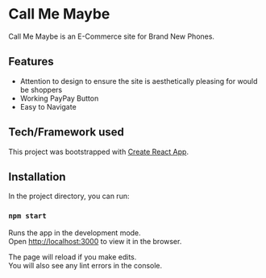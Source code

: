 # Call Me Maybe

Call Me Maybe is an E-Commerce site for Brand New Phones. 

## Features

- Attention to design to ensure the site is aesthetically pleasing for would be shoppers
- Working PayPay Button
- Easy to Navigate


## Tech/Framework used

This project was bootstrapped with [Create React App](https://github.com/facebook/create-react-app).

## Installation

In the project directory, you can run:

### `npm start`

Runs the app in the development mode.<br />
Open [http://localhost:3000](http://localhost:3000) to view it in the browser.

The page will reload if you make edits.<br />
You will also see any lint errors in the console.
